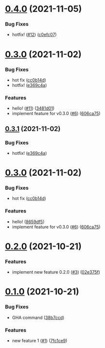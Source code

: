 # [0.4.0](https://github.com/shoota/shipjs-githubflow/compare/v0.2.0...v0.4.0) (2021-11-05)


### Bug Fixes

* hotfix! ([#12](https://github.com/shoota/shipjs-githubflow/issues/12)) ([c0efc07](https://github.com/shoota/shipjs-githubflow/commit/c0efc070fed14e4dcc3da486e8f8406f7c0d75b8))



# [0.3.0](https://github.com/shoota/shipjs-githubflow/compare/v0.2.0...v0.3.0) (2021-11-02)


### Bug Fixes

* hot fix ([cc0b14d](https://github.com/shoota/shipjs-githubflow/commit/cc0b14de2c406248ac2c541e6014514c45fc189e))
* hotfix! ([e369c4a](https://github.com/shoota/shipjs-githubflow/commit/e369c4af28cc07f2fb7d48619c3d585dd33c94f0))


### Features

* hello! ([#11](https://github.com/shoota/shipjs-githubflow/issues/11)) ([3481d01](https://github.com/shoota/shipjs-githubflow/commit/3481d01e2fe73c8f5723928cdcd259c64350b092))
* implement feature for v0.3.0 ([#6](https://github.com/shoota/shipjs-githubflow/issues/6)) ([606ca75](https://github.com/shoota/shipjs-githubflow/commit/606ca75041d8332984df5087e9348dd4ba2626e1))



## [0.3.1](https://github.com/shoota/shipjs-githubflow/compare/v0.2.0...v0.3.1) (2021-11-02)


### Bug Fixes

* hotfix! ([e369c4a](https://github.com/shoota/shipjs-githubflow/commit/e369c4af28cc07f2fb7d48619c3d585dd33c94f0))



# [0.3.0](https://github.com/shoota/shipjs-githubflow/compare/v0.2.0...v0.3.0) (2021-11-02)


### Bug Fixes

* hot fix ([cc0b14d](https://github.com/shoota/shipjs-githubflow/commit/cc0b14de2c406248ac2c541e6014514c45fc189e))


### Features

* hello! ([8659df5](https://github.com/shoota/shipjs-githubflow/commit/8659df502d43adb0dbca01a262a87807e7cc42a4))
* implement feature for v0.3.0 ([#6](https://github.com/shoota/shipjs-githubflow/issues/6)) ([606ca75](https://github.com/shoota/shipjs-githubflow/commit/606ca75041d8332984df5087e9348dd4ba2626e1))



# [0.2.0](https://github.com/shoota/shipjs-githubflow/compare/v0.1.0...v0.2.0) (2021-10-21)


### Features

* implement new feature 0.2.0 ([#3](https://github.com/shoota/shipjs-githubflow/issues/3)) ([02e375f](https://github.com/shoota/shipjs-githubflow/commit/02e375fa251ceae5fc00f95840dcbfba4073618a))



# [0.1.0](https://github.com/shoota/shipjs-githubflow/compare/v0.0.1...v0.1.0) (2021-10-21)


### Bug Fixes

* GHA command ([38b7ccd](https://github.com/shoota/shipjs-githubflow/commit/38b7ccd79862b3847e877902acaccefb5b817a8d))


### Features

* new feature 1 ([#1](https://github.com/shoota/shipjs-githubflow/issues/1)) ([7fc1ce9](https://github.com/shoota/shipjs-githubflow/commit/7fc1ce97b33baf444067684d6a52bf4c074651b1))



